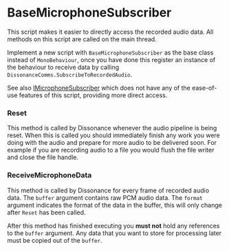 # BaseMicrophoneSubscriber

This script makes it easier to directly access the recorded audio data. All methods on this script are called on the main thread.

Implement a new script with `BaseMicrophoneSubscriber` as the base class instead of `MonoBehaviour`, once you have done this register an instance of the behaviour to receive data by calling `DissonanceComms.SubscribeToRecordedAudio`.

See also [IMicrophoneSubscriber](IMicrophoneSubscriber.md) which does not have any of the ease-of-use features of this script, providing more direct access.

### Reset

This method is called by Dissonance whenever the audio pipeline is being reset. When this is called you should immediately finish any work you were doing with the audio and prepare for more audio to be delivered soon. For example if you are recording audio to a file you would flush the file writer and close the file handle.

### ReceiveMicrophoneData

This method is called by Dissonance for every frame of recorded audio data. The `buffer` argument contains raw PCM audio data. The `format` argument indicates the format of the data in the buffer, this will only change after `Reset` has been called.

After this method has finished executing you **must not** hold any references to the `buffer` argument. Any data that you want to store for processing later must be copied out of the `buffer`.